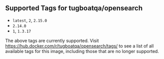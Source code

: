 ## Supported Tags for tugboatqa/opensearch

* `latest`, `2`, `2.15.0`
* `2.14.0`
* `1`, `1.3.17`

The above tags are currently supported. Visit https://hub.docker.com/r/tugboatqa/opensearch/tags/ to see a list of all available tags for this image, including those that are no longer supported.
